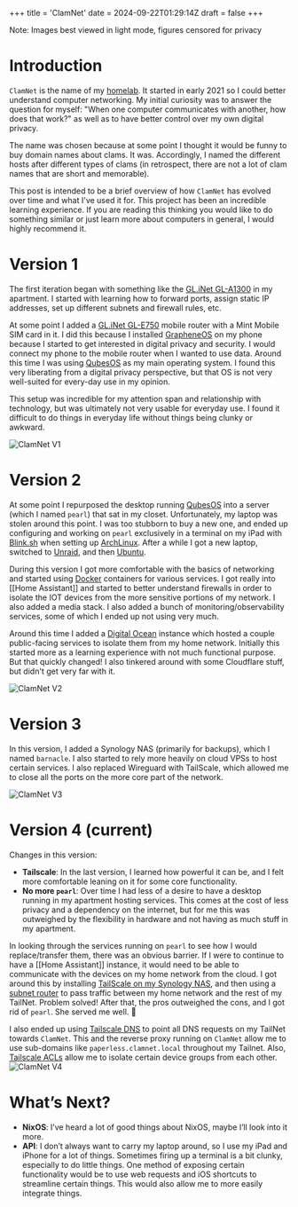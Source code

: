 +++
title = 'ClamNet'
date = 2024-09-22T01:29:14Z
draft = false
+++

Note: Images best viewed in light mode, figures censored for privacy

# Introduction
`ClamNet` is the name of my [homelab](https://reddit.com/r/homelab). It started in early 2021 so I could better understand computer networking. My initial curiosity was to answer the question for myself: "When one computer communicates with another, how does that work?" as well as to have better control over my own digital privacy.

The name was chosen because at some point I thought it would be funny to buy domain names about clams. It was. Accordingly, I named the different hosts after different types of clams (in retrospect, there are not a lot of clam names that are short and memorable).

This post is intended to be a brief overview of how `ClamNet` has evolved over time and what I've used it for. This project has been an incredible learning experience. If you are reading this thinking you would like to do something similar or just learn more about computers in general, I would highly recommend it.

# Version 1
The first iteration began with something like the [GL.iNet GL-A1300](https://www.amazon.com/GL-iNet-GL-A1300-Encrypted-Tethering-Pocket-Sized/dp/B0B4ZSR2PX/ref=sr_1_11?crid=2C0BHYRUUOVXS&keywords=gl.inet&qid=1705275144&sprefix=gl.in%2Caps%2C140&sr=8-11&th=1) in my apartment. I started with learning how to forward ports, assign static IP addresses, set up different subnets and firewall rules, etc.

At some point I added a [GL.iNet GL-E750](https://www.amazon.com/GL-iNet-GL-E750-OpenWrt-WireGuard-Installed/dp/B08JP7YWPR/ref=sr_1_20?crid=2C0BHYRUUOVXS&keywords=gl.inet&qid=1705275144&sprefix=gl.in%2Caps%2C140&sr=8-20) mobile router with a Mint Mobile SIM card in it. I did this because I installed [GrapheneOS]([https://grapheneos.org](https://grapheneos.org/)) on my phone because I started to get interested in digital privacy and security. I would connect my phone to the mobile router when I wanted to use data. Around this time I was using [QubesOS]([https://www.qubes-os.org](https://www.qubes-os.org/)) as my main operating system. I found this very liberating from a digital privacy perspective, but that OS is not very well-suited for every-day use in my opinion.

This setup was incredible for my attention span and relationship with technology, but was ultimately not very usable for everyday use. I found it difficult to do things in everyday life without things being clunky or awkward.

![ClamNet V1](/images/clamnet_v1.png)
# Version 2
At some point I repurposed the desktop running [QubesOS](https://www.qubes-os.org/)  into a server (which I named `pearl`) that sat in my closet. Unfortunately, my laptop was stolen around this point. I was too stubborn to buy a new one, and ended up configuring and working on `pearl` exclusively in a terminal on my iPad with [Blink.sh](https://blink.sh/) when setting up [ArchLinux](https://archlinux.org/). After a while I got a new laptop, switched to [Unraid](https://unraid.net/), and then [Ubuntu](https://ubuntu.com/).

During this version I got more comfortable with the basics of networking and started using [Docker](https://www.docker.com/) containers for various services. I got really into [[Home Assistant]] and started to better understand firewalls in order to isolate the IOT devices from the more sensitive portions of my network. I also added a media stack. I also added a bunch of monitoring/observability services, some of which I ended up not using very much.

Around this time I added a [Digital Ocean](http://digitalocean.com/) instance which hosted a couple public-facing services to isolate them from my home network. Initially this started more as a learning experience with not much functional purpose. But that quickly changed! I also tinkered around with some Cloudflare stuff, but didn't get very far with it.

![ClamNet V2](/images/clamnet_v2.png)

# Version 3
In this version, I added a Synology NAS (primarily for backups), which I named `barnacle`. I also started to rely more heavily on cloud VPSs to host certain services. I also replaced Wireguard with TailScale, which allowed me to close all the ports on the more core part of the network.

![ClamNet V3](/images/clamnet_v3.png)
# Version 4 (current)

Changes in this version:
- **Tailscale**: In the last version, I learned how powerful it can be, and I felt more comfortable leaning on it for some core functionality.
- **No more `pearl`**: Over time I had less of a desire to have a desktop running in my apartment hosting services. This comes at the cost of less privacy and a dependency on the internet, but for me this was outweighed by the flexibility in hardware and not having as much stuff in my apartment.

In looking through the services running on `pearl` to see how I would replace/transfer them, there was an obvious barrier. If I were to continue to have a [[Home Assistant]] instance, it would need to be able to communicate with the devices on my home network from the cloud. I got around this by installing [TailScale on my Synology NAS](https://tailscale.com/kb/1131/synology), and then using a [subnet router](https://tailscale.com/kb/1019/subnets) to pass traffic between my home network and the rest of my TailNet. Problem solved! After that, the pros outweighed the cons, and I got rid of `pearl`. She served me well. 🫡

I also ended up using [Tailscale DNS](https://tailscale.com/kb/1054/dns) to point all DNS requests on my TailNet towards `ClamNet`. This and the reverse proxy running on `ClamNet` allow me to use sub-domains like `paperless.clamnet.local` throughout my Tailnet. Also, [Tailscale ACLs](https://tailscale.com/kb/1018/acls) allow me to isolate certain device groups from each other.
![ClamNet V4](/images/clamnet_v4.png)

# What’s Next?
* **NixOS**: I’ve heard a lot of good things about NixOS, maybe I’ll look into it more.
* **API**: I don’t always want to carry my laptop around, so I use my iPad and iPhone for a lot of things. Sometimes firing up a terminal is a bit clunky, especially to do little things. One method of exposing certain functionality would be to use web requests and iOS shortcuts to streamline certain things. This would also allow me to more easily integrate things.